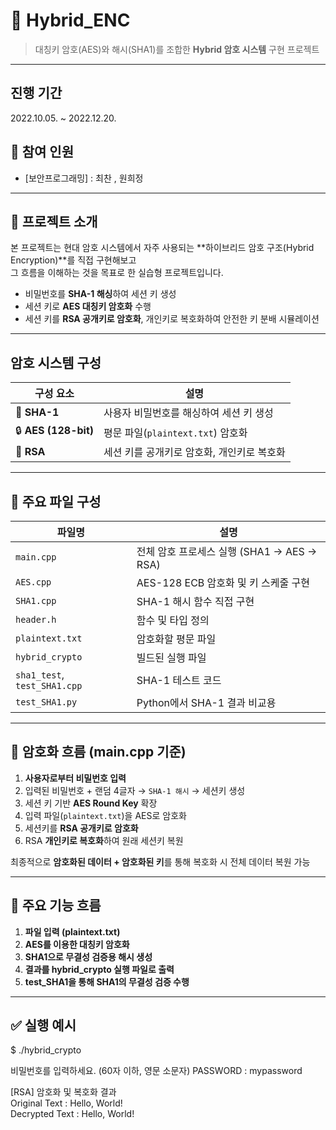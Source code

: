 # 🔐 Hybrid_ENC

> 대칭키 암호(AES)와 해시(SHA1)를 조합한 **Hybrid 암호 시스템** 구현 프로젝트

---

## 진행 기간
2022.10.05. ~ 2022.12.20.

## 👥 참여 인원
- [보안프로그래밍] : 최찬 , 원희정  

---

## 📌 프로젝트 소개

본 프로젝트는 현대 암호 시스템에서 자주 사용되는 **하이브리드 암호 구조(Hybrid Encryption)**를 직접 구현해보고  
그 흐름을 이해하는 것을 목표로 한 실습형 프로젝트입니다.

- 비밀번호를 **SHA-1 해싱**하여 세션 키 생성
- 세션 키로 **AES 대칭키 암호화** 수행
- 세션 키를 **RSA 공개키로 암호화**, 개인키로 복호화하여 안전한 키 분배 시뮬레이션

---

## 암호 시스템 구성

| 구성 요소 | 설명 |
|-----------|------|
| 🔐 **SHA-1** | 사용자 비밀번호를 해싱하여 세션 키 생성 |
| 🔒 **AES (128-bit)** | 평문 파일(`plaintext.txt`) 암호화 |
| 🔑 **RSA** | 세션 키를 공개키로 암호화, 개인키로 복호화 |

---

## 🧾 주요 파일 구성

| 파일명 | 설명 |
|--------|------|
| `main.cpp` | 전체 암호 프로세스 실행 (SHA1 → AES → RSA) |
| `AES.cpp` | AES-128 ECB 암호화 및 키 스케줄 구현 |
| `SHA1.cpp` | SHA-1 해시 함수 직접 구현 |
| `header.h` | 함수 및 타입 정의 |
| `plaintext.txt` | 암호화할 평문 파일 |
| `hybrid_crypto` | 빌드된 실행 파일 |
| `sha1_test`, `test_SHA1.cpp` | SHA-1 테스트 코드 |
| `test_SHA1.py` | Python에서 SHA-1 결과 비교용 |

---

## 🔄 암호화 흐름 (main.cpp 기준)

1. **사용자로부터 비밀번호 입력**
2. 입력된 비밀번호 + 랜덤 4글자 → `SHA-1 해시` → 세션키 생성
3. 세션 키 기반 **AES Round Key** 확장
4. 입력 파일(`plaintext.txt`)을 AES로 암호화
5. 세션키를 **RSA 공개키로 암호화**
6. RSA **개인키로 복호화**하여 원래 세션키 복원


최종적으로 **암호화된 데이터 + 암호화된 키**를 통해 복호화 시 전체 데이터 복원 가능

---

## 🔅 주요 기능 흐름

1. **파일 입력 (plaintext.txt)**  
2. **AES를 이용한 대칭키 암호화**
3. **SHA1으로 무결성 검증용 해시 생성**
4. **결과를 hybrid_crypto 실행 파일로 출력**
5. **test_SHA1을 통해 SHA1의 무결성 검증 수행**

---

## ✅ 실행 예시

$ ./hybrid_crypto

비밀번호를 입력하세요. (60자 이하, 영문 소문자) PASSWORD : mypassword

[RSA] 암호화 및 복호화 결과  
Original Text   : Hello, World!  
Decrypted Text  : Hello, World!

